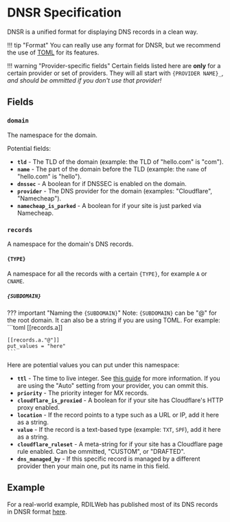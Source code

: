 # DNSR Specification

DNSR is a unified format for displaying DNS records in a clean way.

!!! tip "Format"
    You can really use any format for DNSR, but we recommend the use of
    [TOML](https://github.com/toml-lang/toml/) for its features.

!!! warning "Provider-specific fields"
    Certain fields listed here are **only** for a certain provider or set of providers.
    They will all start with `{PROVIDER NAME}_`, *and should be ommitted if you don't use that
    provider!*

## Fields

### `domain`

The namespace for the domain.

Potential fields:

* **`tld`** - The TLD of the domain (example: the TLD of "hello.com" is "com").
* **`name`** - The part of the domain before the TLD (example: the `name` of "hello.com" is "hello").
* **`dnssec`** - A boolean for if DNSSEC is enabled on the domain.
* **`provider`** - The DNS provider for the domain (examples: "Cloudflare", "Namecheap").
* **`namecheap_is_parked`** - A boolean for if your site is just parked via Namecheap.

### `records`

A namespace for the domain's DNS records.

#### `{TYPE}`

A namespace for all the records with a certain `{TYPE}`, for example `A` or `CNAME`.

##### `{SUBDOMAIN}`

??? important "Naming the `{SUBDOMAIN}`"
    Note: `{SUBDOMAIN}` can be "@" for the root domain. It can also be a string if you are using
    TOML. For example:
    ```toml
    [[records.a]]

    [[records.a."@"]]
    put_values = "here"
    ```

Here are potential values you can put under this namespace:

* **`ttl`** - The time to live integer. See [this guide](https://www.dnsknowledge.com/whatis/time-to-live-ttl/) for more information. If you are using the "Auto" setting from your provider, you can ommit this.
* **`priority`** - The priority integer for MX records.
* **`cloudflare_is_proxied`** - A boolean for if your site has Cloudflare's HTTP proxy enabled.
* **`location`** - If the record points to a type such as a URL or IP, add it here as a string.
* **`value`** - If the record is a text-based type (example: `TXT`, `SPF`), add it here as a string.
* **`cloudflare_ruleset`** - A meta-string for if your site has a Cloudflare page rule enabled. Can be ommitted, "CUSTOM", or "DRAFTED".
* **`dns_managed_by`** - If this specific record is managed by a different provider then your main one, put its name in this field.

## Example

For a real-world example, RDILWeb has published most of its DNS records in DNSR format [here](https://github.com/rdilweb/DNS-Records/).
